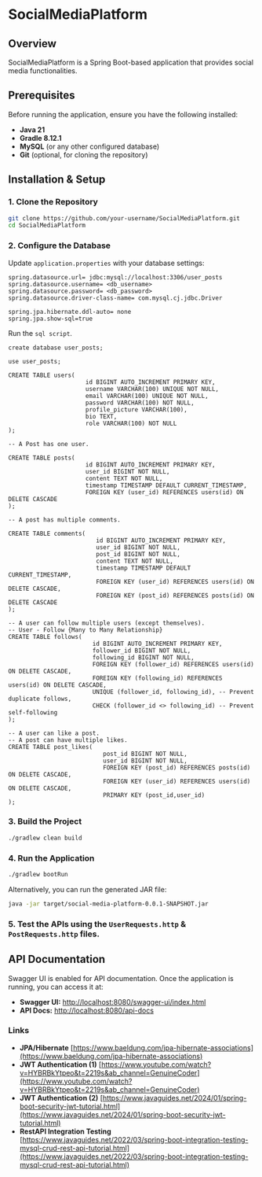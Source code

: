 # SocialMediaPlatform

## Overview
SocialMediaPlatform is a Spring Boot-based application that provides social media functionalities.

## Prerequisites
Before running the application, ensure you have the following installed:

- **Java 21**
- **Gradle 8.12.1**
- **MySQL** (or any other configured database)
- **Git** (optional, for cloning the repository)

## Installation & Setup

### 1. Clone the Repository
```sh
git clone https://github.com/your-username/SocialMediaPlatform.git
cd SocialMediaPlatform
```

### 2. Configure the Database
Update  `application.properties` with your database settings:

```properties
spring.datasource.url= jdbc:mysql://localhost:3306/user_posts
spring.datasource.username= <db_username>
spring.datasource.password= <db_password>
spring.datasource.driver-class-name= com.mysql.cj.jdbc.Driver

spring.jpa.hibernate.ddl-auto= none
spring.jpa.show-sql=true
```

Run the `sql script`.
```mysql
create database user_posts;

use user_posts;

CREATE TABLE users(
                      id BIGINT AUTO_INCREMENT PRIMARY KEY,
                      username VARCHAR(100) UNIQUE NOT NULL,
                      email VARCHAR(100) UNIQUE NOT NULL,
                      password VARCHAR(100) NOT NULL,
                      profile_picture VARCHAR(100),
                      bio TEXT,
                      role VARCHAR(100) NOT NULL
);

-- A Post has one user.

CREATE TABLE posts(
                      id BIGINT AUTO_INCREMENT PRIMARY KEY,
                      user_id BIGINT NOT NULL,
                      content TEXT NOT NULL,
                      timestamp TIMESTAMP DEFAULT CURRENT_TIMESTAMP,
                      FOREIGN KEY (user_id) REFERENCES users(id) ON DELETE CASCADE
);

-- A post has multiple comments.

CREATE TABLE comments(
                         id BIGINT AUTO_INCREMENT PRIMARY KEY,
                         user_id BIGINT NOT NULL,
                         post_id BIGINT NOT NULL,
                         content TEXT NOT NULL,
                         timestamp TIMESTAMP DEFAULT CURRENT_TIMESTAMP,
                         FOREIGN KEY (user_id) REFERENCES users(id) ON DELETE CASCADE,
                         FOREIGN KEY (post_id) REFERENCES posts(id) ON DELETE CASCADE
);

-- A user can follow multiple users (except themselves).
-- User - Follow {Many to Many Relationship}
CREATE TABLE follows(
                        id BIGINT AUTO_INCREMENT PRIMARY KEY,
                        follower_id BIGINT NOT NULL,
                        following_id BIGINT NOT NULL,
                        FOREIGN KEY (follower_id) REFERENCES users(id) ON DELETE CASCADE,
                        FOREIGN KEY (following_id) REFERENCES users(id) ON DELETE CASCADE,
                        UNIQUE (follower_id, following_id), -- Prevent duplicate follows,
                        CHECK (follower_id <> following_id) -- Prevent self-following
);

-- A user can like a post.
-- A post can have multiple likes.
CREATE TABLE post_likes(
                           post_id BIGINT NOT NULL,
                           user_id BIGINT NOT NULL,
                           FOREIGN KEY (post_id) REFERENCES posts(id) ON DELETE CASCADE,
                           FOREIGN KEY (user_id) REFERENCES users(id) ON DELETE CASCADE,
                           PRIMARY KEY (post_id,user_id)
);
```

### 3. Build the Project
```sh
./gradlew clean build
```

### 4. Run the Application
```sh
./gradlew bootRun
```

Alternatively, you can run the generated JAR file:
```sh
java -jar target/social-media-platform-0.0.1-SNAPSHOT.jar
```

### 5. Test the APIs using the `UserRequests.http` & `PostRequests.http` files.

## API Documentation
Swagger UI is enabled for API documentation. Once the application is running, you can access it at:

- **Swagger UI:** [http://localhost:8080/swagger-ui/index.html](http://localhost:8080/swagger-ui/index.html)
- **API Docs:** [http://localhost:8080/api-docs](http://localhost:8080/api-docs)

### Links

- **JPA/Hibernate** [https://www.baeldung.com/jpa-hibernate-associations](https://www.baeldung.com/jpa-hibernate-associations)
- **JWT Authentication (1)** [https://www.youtube.com/watch?v=HYBRBkYtpeo&t=2219s&ab_channel=GenuineCoder](https://www.youtube.com/watch?v=HYBRBkYtpeo&t=2219s&ab_channel=GenuineCoder)
- **JWT Authentication (2)** [https://www.javaguides.net/2024/01/spring-boot-security-jwt-tutorial.html](https://www.javaguides.net/2024/01/spring-boot-security-jwt-tutorial.html)
- **RestAPI Integration Testing** [https://www.javaguides.net/2022/03/spring-boot-integration-testing-mysql-crud-rest-api-tutorial.html](https://www.javaguides.net/2022/03/spring-boot-integration-testing-mysql-crud-rest-api-tutorial.html)